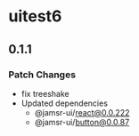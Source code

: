# uitest6

## 0.1.1

### Patch Changes

- fix treeshake
- Updated dependencies
  - @jamsr-ui/react@0.0.222
  - @jamsr-ui/button@0.0.87

